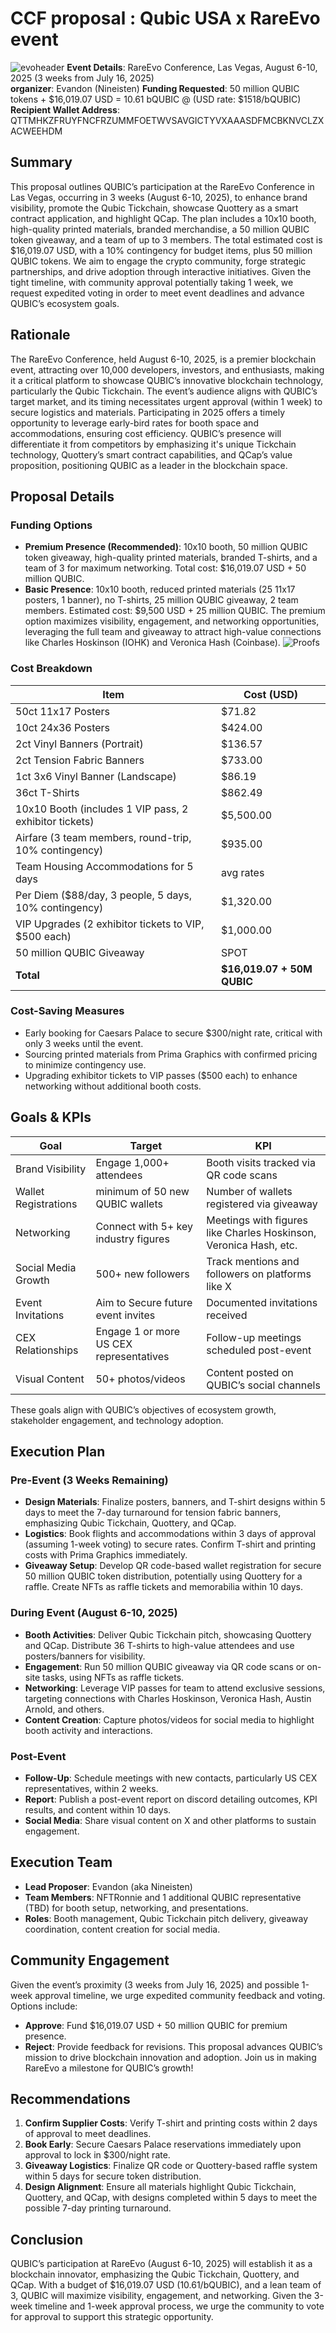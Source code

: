 # CCF proposal : Qubic USA x RareEvo event 
![evoheader](assets/qubicevoheader.png)
**Event Details**: RareEvo Conference, Las Vegas, August 6-10, 2025 (3 weeks from July 16, 2025)  
**organizer**: Evandon (Nineisten)
**Funding Requested**: 50 million QUBIC tokens + $16,019.07 USD = 10.61 bQUBIC @ (USD rate: $1518/bQUBIC)
**Recipient Wallet Address**: QTTMHKZFRUYFNCFRZUMMFOETWVSAVGICTYVXAAASDFMCBKNVCLZXACWEEHDM

## Summary
This proposal outlines QUBIC’s participation at the RareEvo Conference in Las Vegas, occurring in 3 weeks (August 6-10, 2025), to enhance brand visibility, promote the Qubic Tickchain, showcase Quottery as a smart contract application, and highlight QCap. The plan includes a 10x10 booth, high-quality printed materials, branded merchandise, a 50 million QUBIC token giveaway, and a team of up to 3 members. The total estimated cost is $16,019.07 USD, with a 10% contingency for budget items, plus 50 million QUBIC tokens. We aim to engage the crypto community, forge strategic partnerships, and drive adoption through interactive initiatives. Given the tight timeline, with community approval potentially taking 1 week, we request expedited voting in order to meet event deadlines and advance QUBIC’s ecosystem goals.

## Rationale
The RareEvo Conference, held August 6-10, 2025, is a premier blockchain event, attracting over 10,000 developers, investors, and enthusiasts, making it a critical platform to showcase QUBIC’s innovative blockchain technology, particularly the Qubic Tickchain. The event’s audience aligns with QUBIC’s target market, and its timing necessitates urgent approval (within 1 week) to secure logistics and materials. Participating in 2025 offers a timely opportunity to leverage early-bird rates for booth space and accommodations, ensuring cost efficiency. QUBIC’s presence will differentiate it from competitors by emphasizing it's unique Tickchain technology, Quottery’s smart contract capabilities, and QCap’s value proposition, positioning QUBIC as a leader in the blockchain space.

## Proposal Details
### Funding Options

- **Premium Presence (Recommended)**: 10x10 booth, 50 million QUBIC token giveaway, high-quality printed materials, branded T-shirts, and a team of 3 for maximum networking. Total cost: $16,019.07 USD + 50 million QUBIC.
- **Basic Presence**: 10x10 booth, reduced printed materials (25 11x17 posters, 1 banner), no T-shirts, 25 million QUBIC giveaway, 2 team members. Estimated cost: $9,500 USD + 25 million QUBIC.
The premium option maximizes visibility, engagement, and networking opportunities, leveraging the full team and giveaway to attract high-value connections like Charles Hoskinson (IOHK) and Veronica Hash (Coinbase).
![Proofs](assets/webproof.png)
### Cost Breakdown
| Item | Cost (USD) |
|------|------------|
| 50ct 11x17 Posters | $71.82 |
| 10ct 24x36 Posters | $424.00 |
| 2ct Vinyl Banners (Portrait) | $136.57 |
| 2ct Tension Fabric Banners | $733.00 |
| 1ct 3x6 Vinyl Banner (Landscape) | $86.19 |
| 36ct T-Shirts | $862.49 |
| 10x10 Booth (includes 1 VIP pass, 2 exhibitor tickets) | $5,500.00 |
| Airfare (3 team members, round-trip, 10% contingency) | $935.00 |
| Team Housing Accommodations for 5 days |avg rates|
| Per Diem ($88/day, 3 people, 5 days, 10% contingency) | $1,320.00 |
| VIP Upgrades (2 exhibitor tickets to VIP, $500 each) | $1,000.00 |
| 50 million QUBIC Giveaway | SPOT |
| **Total** | **$16,019.07 + 50M QUBIC** |

### Cost-Saving Measures
- Early booking for Caesars Palace to secure $300/night rate, critical with only 3 weeks until the event.
- Sourcing printed materials from Prima Graphics with confirmed pricing to minimize contingency use.
- Upgrading exhibitor tickets to VIP passes ($500 each) to enhance networking without additional booth costs.

## Goals & KPIs
| Goal | Target | KPI |
|------|--------|-----|
| Brand Visibility | Engage 1,000+ attendees | Booth visits tracked via QR code scans |
| Wallet Registrations | minimum of 50 new QUBIC wallets | Number of wallets registered via giveaway |
| Networking | Connect with 5+ key industry figures | Meetings with figures like Charles Hoskinson, Veronica Hash, etc. |
| Social Media Growth | 500+ new followers | Track mentions and followers on platforms like X |
| Event Invitations | Aim to Secure future event invites | Documented invitations received |
| CEX Relationships | Engage 1 or more US CEX representatives | Follow-up meetings scheduled post-event |
| Visual Content | 50+ photos/videos | Content posted on QUBIC’s social channels |

These goals align with QUBIC’s objectives of ecosystem growth, stakeholder engagement, and technology adoption.

## Execution Plan
### Pre-Event (3 Weeks Remaining)
- **Design Materials**: Finalize posters, banners, and T-shirt designs within 5 days to meet the 7-day turnaround for tension fabric banners, emphasizing Qubic Tickchain, Quottery, and QCap.
- **Logistics**: Book flights and accommodations within 3 days of approval (assuming 1-week voting) to secure rates. Confirm T-shirt and printing costs with Prima Graphics immediately.
- **Giveaway Setup**: Develop QR code-based wallet registration for secure 50 million QUBIC token distribution, potentially using Quottery for a raffle. Create NFTs as raffle tickets and memorabilia within 10 days.

### During Event (August 6-10, 2025)
- **Booth Activities**: Deliver Qubic Tickchain pitch, showcasing Quottery and QCap. Distribute 36 T-shirts to high-value attendees and use posters/banners for visibility.
- **Engagement**: Run 50 million QUBIC giveaway via QR code scans or on-site tasks, using NFTs as raffle tickets.
- **Networking**: Leverage VIP passes for team to attend exclusive sessions, targeting connections with Charles Hoskinson, Veronica Hash, Austin Arnold, and others.
- **Content Creation**: Capture photos/videos for social media to highlight booth activity and interactions.

### Post-Event
- **Follow-Up**: Schedule meetings with new contacts, particularly US CEX representatives, within 2 weeks.
- **Report**: Publish a post-event report on discord detailing outcomes, KPI results, and content within 10 days.
- **Social Media**: Share visual content on X and other platforms to sustain engagement.

## Execution Team
- **Lead Proposer**: Evandon (aka Nineisten)
- **Team Members**: NFTRonnie and 1 additional QUBIC representative (TBD) for booth setup, networking, and presentations.
- **Roles**: Booth management, Qubic Tickchain pitch delivery, giveaway coordination, content creation for social media.

## Community Engagement
Given the event’s proximity (3 weeks from July 16, 2025) and possible 1-week approval timeline, we urge expedited community feedback and voting. Options include:
- **Approve**: Fund $16,019.07 USD + 50 million QUBIC for premium presence.
- **Reject**: Provide feedback for revisions.
This proposal advances QUBIC’s mission to drive blockchain innovation and adoption. Join us in making RareEvo a milestone for QUBIC’s growth!

## Recommendations
1. **Confirm Supplier Costs**: Verify T-shirt and printing costs within 2 days of approval to meet deadlines.
2. **Book Early**: Secure Caesars Palace reservations immediately upon approval to lock in $300/night rate.
3. **Giveaway Logistics**: Finalize QR code or Quottery-based raffle system within 5 days for secure token distribution.
4. **Design Alignment**: Ensure all materials highlight Qubic Tickchain, Quottery, and QCap, with designs completed within 5 days to meet the possible 7-day printing turnaround.

## Conclusion
QUBIC’s participation at RareEvo (August 6-10, 2025) will establish it as a blockchain innovator, emphasizing the Qubic Tickchain, Quottery, and QCap. With a budget of $16,019.07 USD (10.61/bQUBIC), and a lean team of 3, QUBIC will maximize visibility, engagement, and networking. Given the 3-week timeline and 1-week approval process, we urge the community to vote for approval to support this strategic opportunity.